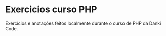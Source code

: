 # Exercicios curso PHP
 Exercícios e anotações feitos localmente durante o curso de PHP da Danki Code.
